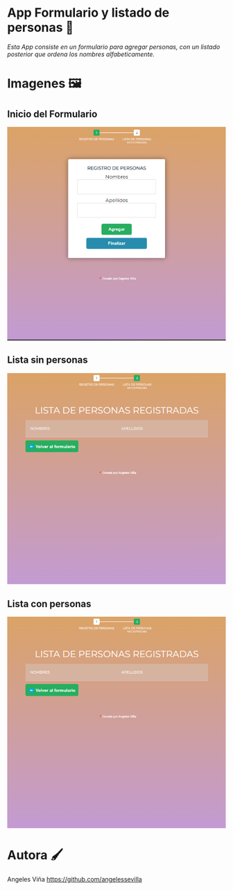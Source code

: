 # App Formulario y listado de personas 📝
_Esta App consiste en un formulario para agregar personas, con un listado posterior que ordena los nombres alfabeticamente._

# Imagenes 🖼️

## Inicio del Formulario
![Inicio del Formulario](https://github.com/angeles-vs/app-fullstack-test-gg/blob/master/assets/img/Inicio_de_la_app.png)

## Lista sin personas
![Lista sin personas](https://github.com/angeles-vs/app-fullstack-test-gg/blob/master/assets/img/Listado_sin_personas.png)

## Lista con personas
![Lista con personas](https://github.com/angeles-vs/app-fullstack-test-gg/blob/master/assets/img/Listado_sin_personas.png)


# Autora 🖌️

Angeles Viña 
https://github.com/angelessevilla